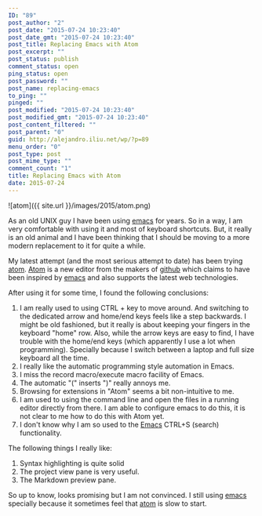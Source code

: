 ```yaml
---
ID: "89"
post_author: "2"
post_date: "2015-07-24 10:23:40"
post_date_gmt: "2015-07-24 10:23:40"
post_title: Replacing Emacs with Atom
post_excerpt: ""
post_status: publish
comment_status: open
ping_status: open
post_password: ""
post_name: replacing-emacs
to_ping: ""
pinged: ""
post_modified: "2015-07-24 10:23:40"
post_modified_gmt: "2015-07-24 10:23:40"
post_content_filtered: ""
post_parent: "0"
guid: http://alejandro.iliu.net/wp/?p=89
menu_order: "0"
post_type: post
post_mime_type: ""
comment_count: "1"
title: Replacing Emacs with Atom
date: 2015-07-24
---
```


![atom]({{ site.url }}/images/2015/atom.png)

As an old UNIX guy I have been using
[emacs](https://www.gnu.org/software/emacs/emacs.html) for years.
So in a way, I am very comfortable with using it and most of keyboard
shortcuts. But, it really is an old animal and I have been thinking
that I should be moving to a more modern replacement to it for quite
a while.

My latest attempt (and the most serious attempt to date) has been
trying [atom](http://atom.io/). [Atom](http://atom.io/) is a new
editor from the makers of [github](https://github.com/) which claims
to have been inspired by [emacs](https://www.gnu.org/software/emacs/emacs.html)
and also supports the latest web technologies.

After using it for some time, I found the following conclusions:

1.  I am really used to using CTRL + key to move around. And switching to the dedicated arrow and home/end keys feels like a step backwards. I might be old fashioned, but it really is about keeping your fingers in the keyboard "home" row. Also, while the arrow keys are easy to find, I have trouble with the home/end keys (which apparently I use a lot when programming). Specially because I switch between a laptop and full size keyboard all the time.
2.  I really like the automatic programming style automation in Emacs.
3.  I miss the record macro/execute macro facility of Emacs.
4.  The automatic "(" inserts ")" really annoys me.
5.  Browsing for extensions in "Atom" seems a bit non-intuitive to me.
6.  I am used to using the command line and open the files in a running editor directly from there. I am able to configure emacs to do this, it is not clear to me how to do this with Atom yet.
7.  I don't know why I am so used to the [Emacs](https://www.gnu.org/software/emacs/emacs.html) CTRL+S (search) functionality.

The following things I really like:

1.  Syntax highlighting is quite solid
2.  The project view pane is very useful.
3.  The Markdown preview pane.

So up to know, looks promising but I am not convinced. I still using [emacs](https://www.gnu.org/software/emacs/emacs.html) specially because it sometimes feel that [atom](http://atom.io/) is slow to start.

